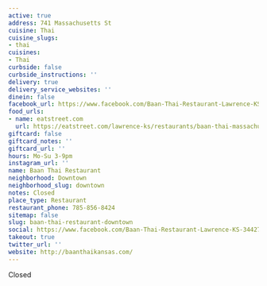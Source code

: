 ```yaml
---
active: true
address: 741 Massachusetts St
cuisine: Thai
cuisine_slugs:
- thai
cuisines:
- Thai
curbside: false
curbside_instructions: ''
delivery: true
delivery_service_websites: ''
dinein: false
facebook_url: https://www.facebook.com/Baan-Thai-Restaurant-Lawrence-KS-344278702411383/
food_urls:
- name: eatstreet.com
  url: https://eatstreet.com/lawrence-ks/restaurants/baan-thai-massachusetts-st
giftcard: false
giftcard_notes: ''
giftcard_url: ''
hours: Mo-Su 3-9pm
instagram_url: ''
name: Baan Thai Restaurant
neighborhood: Downtown
neighborhood_slug: downtown
notes: Closed
place_type: Restaurant
restaurant_phone: 785-856-8424
sitemap: false
slug: baan-thai-restaurant-downtown
social: https://www.facebook.com/Baan-Thai-Restaurant-Lawrence-KS-344278702411383/
takeout: true
twitter_url: ''
website: http://baanthaikansas.com/
---
```


Closed